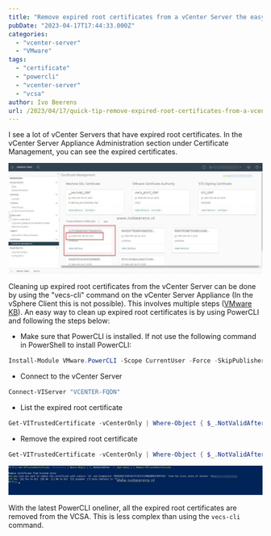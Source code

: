 ```yaml
---
title: "Remove expired root certificates from a vCenter Server the easy way"
pubDate: "2023-04-17T17:44:33.000Z"
categories: 
  - "vcenter-server"
  - "VMware"
tags: 
  - "certificate"
  - "powercli"
  - "vcenter-server"
  - "vcsa"
author: Ivo Beerens
url: /2023/04/17/quick-tip-remove-expired-root-certificates-from-a-vcenter-server/
---
```


I see a lot of vCenter Servers that have expired root certificates. In the vCenter Server Appliance Administration section under Certificate Management, you can see the expired certificates.

![](images/1-1024x445.jpg)

Cleaning up expired root certificates from the vCenter Server can be done by using the "vecs-cli" command on the vCenter Server Appliance (In the vSphere Client this is not possible). This involves multiple steps ([VMware KB](https://kb.VMware.com/s/article/2146011)). An easy way to clean up expired root certificates is by using PowerCLI and following the steps below:
- Make sure that PowerCLI is installed. If not use the following command in PowerShell to install PowerCLI:
```powershell
Install-Module VMware.PowerCLI -Scope CurrentUser -Force -SkipPublisherCheck -AllowClobber
```
- Connect to the vCenter Server
```powershell
Connect-VIServer "VCENTER-FQDN"
```
- List the expired root certificate
```powershell
Get-VITrustedCertificate -vCenterOnly | Where-Object { $_.NotValidAfter -lt (Get-Date) }
```
- Remove the expired root certificate
```powershell
Get-VITrustedCertificate -vCenterOnly | Where-Object { $_.NotValidAfter -lt (Get-Date) } | Remove-VITrustedCertificate
```
![](images/2-1024x118.jpg)

With the latest PowerCLI oneliner, all the expired root certificates are removed from the VCSA. This is less complex than using the ```vecs-cli``` command.